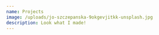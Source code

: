```yaml
---
name: Projects
image: /uploads/jo-szczepanska-9okgevjitkk-unsplash.jpg
description: Look what I made!
---
```

